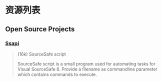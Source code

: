 # 资源列表

## Open Source Projects

### [Ssapi](https://github.com/f0ghua/lccReferenceBook/tree/master/src/Ssapi)
> (16k) SourceSafe script
>
> SourceSafe script is a small program used for automating tasks for Visual SourceSafe 6. Provide a filename as commandline parameter which contains commands to execute.

